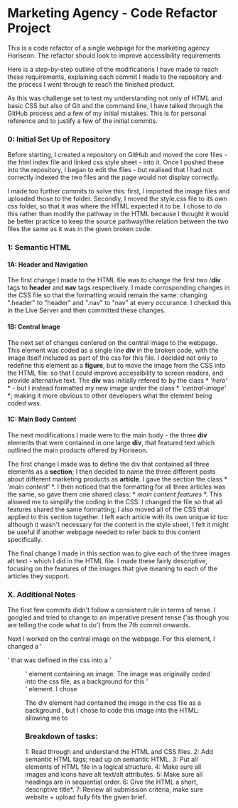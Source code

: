 # Marketing Agency - Code Refactor Project
This is a code refactor of a single webpage for the marketing agency Horiseon. The refactor should look to improve accessibility requirements

Here is a step-by-step outline of the modifications I have made to reach these requirements, explaining each commit I made to the repository and the process I went through to reach the finished product.

As this was challenge set to test my understanding not only of HTML and basic CSS but also of Git and the command line, I have talked through the GitHub process and a few of my initial mistakes. This is for personal reference and to justify a few of the initial commits.   

### 0: Initial Set Up of Repository
Before starting, I created a repository on GitHub and moved the core files - the html index file and linked css style sheet - into it. Once I pushed these into the repository, I began to edit the files - but realised that I had not correctly indexed the two files and the page would not display correctly.

I made too further commits to solve this: first, I imported the image files and uploaded those to the folder. Secondly, I moved the style.css file to its own css folder, so that it was where the HTML expected it to be. I chose to do this rather than modify the pathway in the HTML because I thought it would be better practice to keep the source pathway/the relation between the two files the same as it was in the given broken code.

### 1: Semantic HTML
#### 1A: Header and Navigation
The first change I made to the HTML file was to change the first two /**div** tags to **header** and **nav** tags respectively. I made corrosponding changes in the CSS file so that the formatting would remain the same: changing ".header" to "header" and ".nav" to "nav" at every occurance. I checked this in the Live Server and then committed these changes.

#### 1B: Central Image
The next set of changes centered on the central image to the webpage. This element was coded as a single line **div** in the broken code, with the image itself included as part of the css for this file. I decided not only to redefine this element as a **figure**, but to move the image from the CSS into the HTML file: so that I could improve accessibility to screen readers, and provide alternative text. The **div** was initially refered to by the class * *'hero'* * - but I instead formatted my new image under the class * *'central-image'* *; making it more obvious to other developers what the element being coded was. 

#### 1C: Main Body Content
The next modifications I made were to the main body - the three **div** elements that were contained in one large **div**, that featured text which outlined the main products offered by Horiseon.

The first change I made was to define the div that contained all three elements as a **section**; I then decided to name the three different posts about different marketing products as **article**. I gave the section the class * *'main content'* *. I then noticed that the formatting for all three articles was the same, so gave them one shared class: * *main content features* *. This allowed me to simplify the coding in the CSS: I changed the file so that all features shared the same formatting; I also moved all of the CSS that applied to this section together. I left each article with its own unique id too: although it wasn't necessary for the content in the style sheet, I felt it might be useful if another webpage needed to refer back to this content specifically.

The final change I made in this section was to give each of the three images alt text - which I did in the HTML file. I made these fairly descriptive, focusing on the features of the images that give meaning to each of the articles they support.

### X. Additional Notes
The first few commits didn't follow a consistent rule in terms of tense. I googled and tried to change to an imperative present tense ('as though you are telling the code what to do') from the 7th commit onwards.

Next I worked on the central image on the webpage. For this element, I changed a '<div>' that was defined in the css into a '<figure>' element containing an image. The image was originally coded into the css file, as a background for this '<div>' element. I chose

The div element had contained the image in the css file as a background , but I chose to code this image into the HTML: allowing me to 


### Breakdown of tasks:
1: Read through and understand the HTML and CSS files.
2: Add semantic HTML tags; read up on semantic HTML.
3: Put all elements of HTML file in a logical structure.
4: Make sure all images and icons have alt text/alt attributes.
5: Make sure all headings are in sequential order.
6: Give the HTML a short, descriptive title*. 
7: Review all submission criteria, make sure website + upload fully fits the given brief. 
